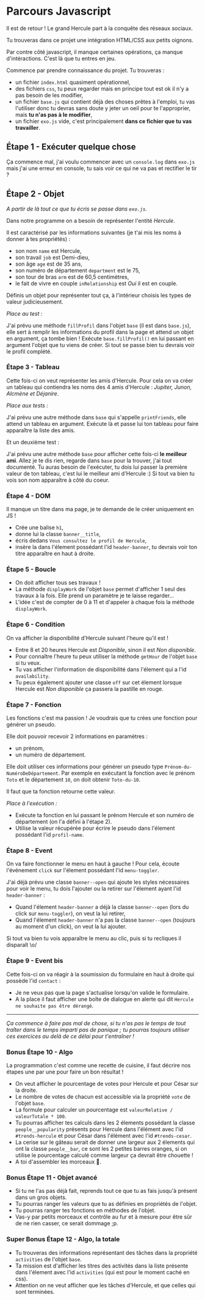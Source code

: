 # Parcours Javascript

Il est de retour ! Le grand Hercule part à la conquête des réseaux sociaux.

Tu trouveras dans ce projet une intégration HTML/CSS aux petits oignons.

Par contre côté javascript, il manque certaines opérations, ça manque d'intéractions. C'est là que tu entres en jeu.

Commence par prendre connaissance du projet. Tu trouveras :

- un fichier `index.html` quasiment opérationnel,
- des fichiers `css`, tu peux regarder mais en principe tout est ok il n'y a pas besoin de les modifier,
- un fichier `base.js` qui contient déjà des choses prêtes à l'emploi, tu vas l'utiliser donc tu devras sans doute y jeter un oeil pour te l'approprier, mais **tu n'as pas à le modifier**,
- un fichier `exo.js` vide, c'est principalement **dans ce fichier que tu vas travailler**.

## Étape 1 - Exécuter quelque chose

Ça commence mal, j'ai voulu commencer avec un `console.log` dans `exo.js` mais j'ai une erreur en console, tu sais voir ce qui ne va pas et rectifier le tir ?

## Étape 2 - Objet

_A partir de là tout ce que tu écris se passe dans `exo.js`._

Dans notre programme on a besoin de représenter l'entité _Hercule_.

Il est caractérisé par les informations suivantes (je t'ai mis les noms à donner à tes propriétés) :

- son nom `name` est Hercule,
- son travail `job` est Demi-dieu,
- son âge `age` est de 35 ans,
- son numéro de département `department` est le 75,
- son tour de bras `arm` est de 60,5 centimètres,
- le fait de vivre en couple `inRelationship` est _Oui_ il est en couple.

Définis un objet pour représenter tout ça, à l'intérieur choisis les types de valeur judicieusement.

_Place au test :_

J'ai prévu une méthode `fillProfil` dans l'objet `base` (il est dans `base.js`), elle sert à remplir les informations du profil dans la page et attend un objet en argument,  ça tombe bien ! Exécute `base.fillProfil()` en lui passant en argument l'objet que tu viens de créer. Si tout se passe bien tu devrais voir le profil complété.

### Étape 3 - Tableau

Cette fois-ci on veut représenter les amis d'Hercule.
Pour cela on va créer un tableau qui contiendra les noms des 4 amis d'Hercule : _Jupiter, Junon, Alcmène et Déjanire_.

_Place aux tests :_

J'ai prévu une autre méthode dans `base` qui s'appelle `printFriends`, elle attend un tableau en argument. Exécute là et passe lui ton tableau pour faire apparaître la liste des amis.

Et un deuxième test :

J'ai prévu une autre méthode `base` pour afficher cette fois-ci **le meilleur ami**. Allez je te dis rien, regarde dans `base` pour la trouver, j'ai tout documenté. Tu auras besoin de l'exécuter, tu dois lui passer la première valeur de ton tableau, c'est lui le meilleur ami d'Hercule :) Si tout va bien tu vois son nom apparaître à côté du coeur.

### Étape 4 - DOM

Il manque un titre dans ma page, je te demande de le créer uniquement en JS !

- Crée une balise `h1`,
- donne lui la classe `banner__title`,
- écris dedans `Vous consultez le profil de Hercule`,
- insère la dans l'élement possédant l'id `header-banner`, tu devrais voir ton titre apparaître en haut à droite.

### Étape 5 - Boucle

- On doit afficher tous ses travaux !
- La méthode `displayWork` de l'objet `base` permet d'afficher 1 seul des travaux à la fois. Elle prend un paramètre je te laisse regarder...
- L'idée c'est de compter de 0 à 11 et d'appeler à chaque fois la méthode `displayWork`.

### Étape 6 - Condition

On va afficher la disponibilité d'Hercule suivant l'heure qu'il est !

- Entre 8 et 20 heures Hercule est _Disponible_, sinon il est _Non disponible_.
- Pour connaître l'heure tu peux utiliser la méthode `getHour` de l'objet `base` si tu veux.
- Tu vas afficher l'information de disponibilité dans l'élement qui a l'id `availability`.
- Tu peux également ajouter une classe `off` sur cet élement lorsque Hercule est _Non disponible_ ça passera la pastille en rouge.

### Étape 7 - Fonction

Les fonctions c'est ma passion ! Je voudrais que tu crées une fonction pour générer un pseudo.

Elle doit pouvoir recevoir 2 informations en paramètres :

- un prénom,
- un numéro de département.

Elle doit utiliser ces informations pour générer un pseudo type `Prénom-du-NuméroDeDépartement`. Par exemple en exécutant la fonction avec le prénom `Toto` et le département `10`, on doit obtenir `Toto-du-10`.

Il faut que ta fonction retourne cette valeur.

_Place à l'exécution :_

- Exécute ta fonction en lui passant le prénom Hercule et son numéro de département (on l'a défini à l'étape 2).
- Utilise la valeur récupérée pour écrire le pseudo dans l'élement possédant l'id `profil-name`.

### Étape 8 - Event

On va faire fonctionner le menu en haut à gauche !
Pour cela, écoute l'événement `click` sur l'élement possédant l'id `menu-toggler`.

J'ai déjà prévu une classe `banner--open` qui ajoute les styles nécessaires pour voir le menu, tu dois l'ajouter ou la retirer sur l'élement ayant l'id `header-banner` :

- Quand l'élement `header-banner` a déjà la classe `banner--open` (lors du click sur `menu-toggler`), on veut la lui retirer,
- Quand l'élement `header-banner` n'a pas la classe `banner--open` (toujours au moment d'un click), on veut la lui ajouter.

Si tout va bien tu vois apparaître le menu au clic, puis si tu recliques il disparaît \\o/

### Étape 9 - Event bis

Cette fois-ci on va réagir à la soumission du formulaire en haut à droite qui possède l'id `contact` :

- Je ne veux pas que la page s'actualise lorsqu'on valide le formulaire.
- A la place il faut afficher une boîte de dialogue en alerte qui dit `Hercule ne souhaite pas être dérangé`.

---

_Ça commence à faire pas mal de chose, si tu n'as pas le temps de tout traîter dans le temps imparti pas de panique ; tu pourras toujours utiliser ces exercices au delà de ce délai pour t'entraîner !_

### Bonus Étape 10 - Algo

La programmation c'est comme une recette de cuisine, il faut décrire nos étapes une par une pour faire un bon résultat !

- On veut afficher le pourcentage de votes pour Hercule et pour César sur la droite.
- Le nombre de votes de chacun est accessible via la propriété `vote` de l'objet `base`.
- La formule pour calculer un pourcentage est `valeurRelative / valeurTotale * 100`.
- Tu pourras afficher tes calculs dans les 2 élements possédant la classe `people__popularity` présents pour Hercule dans l'élément avec l'id `#trends-hercule` et pour César dans l'élément avec l'id `#trends-cesar`.
- La cerise sur le gâteau serait de donner une largeur aux 2 élements qui ont la classe `people__bar`, ce sont les 2 petites barres oranges, si on utilise le pourcentage calculé comme largeur ça devrait être chouette !
- A toi d'assembler les morceaux :thinking:.

### Bonus Étape 11 - Objet avancé

- Si tu ne l'as pas déjà fait, reprends tout ce que tu as fais jusqu'à présent dans un gros objets.
- Tu pourras ranger les valeurs que tu as définies en propriétés de l'objet.
- Tu pourras ranger tes fonctions en méthodes de l'objet.
- Vas-y par petits morceaux et contrôle au fur et à mesure pour être sûr de ne rien casser, ce serait dommage ;p.

### Super Bonus Étape 12 - Algo, la totale

- Tu trouveras des informations représentant des tâches dans la propriété `activities` de l'objet `base`.
- Ta mission est d'afficher les titres des activités dans la liste présente dans l'élement avec l'id `activities` (qui est pour le moment caché en css).
- Attention on ne veut afficher que les tâches d'Hercule, et que celles qui sont terminées.